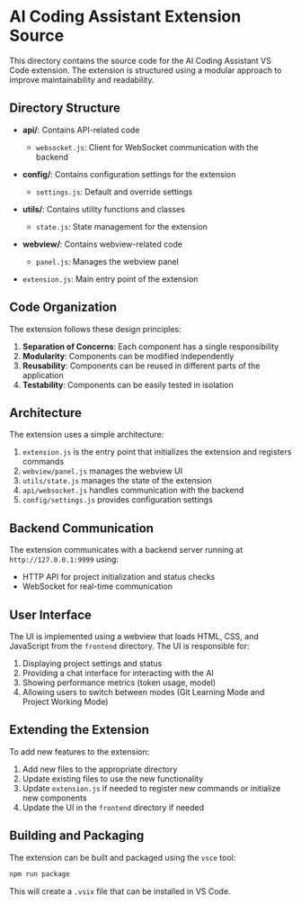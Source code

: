 # AI Coding Assistant Extension Source

This directory contains the source code for the AI Coding Assistant VS Code extension. The extension is structured using a modular approach to improve maintainability and readability.

## Directory Structure

- **api/**: Contains API-related code
  - `websocket.js`: Client for WebSocket communication with the backend

- **config/**: Contains configuration settings for the extension
  - `settings.js`: Default and override settings

- **utils/**: Contains utility functions and classes
  - `state.js`: State management for the extension

- **webview/**: Contains webview-related code
  - `panel.js`: Manages the webview panel

- `extension.js`: Main entry point of the extension

## Code Organization

The extension follows these design principles:

1. **Separation of Concerns**: Each component has a single responsibility
2. **Modularity**: Components can be modified independently
3. **Reusability**: Components can be reused in different parts of the application
4. **Testability**: Components can be easily tested in isolation

## Architecture

The extension uses a simple architecture:

1. `extension.js` is the entry point that initializes the extension and registers commands
2. `webview/panel.js` manages the webview UI
3. `utils/state.js` manages the state of the extension
4. `api/websocket.js` handles communication with the backend
5. `config/settings.js` provides configuration settings

## Backend Communication

The extension communicates with a backend server running at `http://127.0.0.1:9999` using:

- HTTP API for project initialization and status checks
- WebSocket for real-time communication

## User Interface

The UI is implemented using a webview that loads HTML, CSS, and JavaScript from the `frontend` directory. The UI is responsible for:

1. Displaying project settings and status
2. Providing a chat interface for interacting with the AI
3. Showing performance metrics (token usage, model)
4. Allowing users to switch between modes (Git Learning Mode and Project Working Mode)

## Extending the Extension

To add new features to the extension:

1. Add new files to the appropriate directory
2. Update existing files to use the new functionality
3. Update `extension.js` if needed to register new commands or initialize new components
4. Update the UI in the `frontend` directory if needed

## Building and Packaging

The extension can be built and packaged using the `vsce` tool:

```bash
npm run package
```

This will create a `.vsix` file that can be installed in VS Code. 
